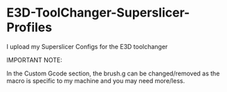 # E3D-ToolChanger-Superslicer-Profiles
I upload my Superslicer Configs for the E3D toolchanger

IMPORTANT NOTE:

In the Custom Gcode section, the brush.g can be changed/removed as the macro is specific to my machine and you may need more/less.

